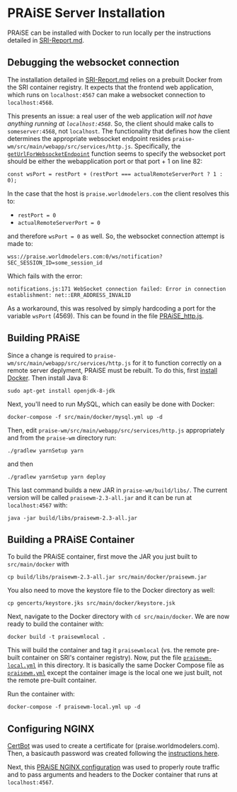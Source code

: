 # PRAiSE Server Installation
PRAiSE can be installed with Docker to run locally per the instructions detailed in [SRI-Report.md](https://github.com/WorldModelers/Integration/blob/master/Reports/SRI-Report.md#praise-wm). 


## Debugging the websocket connection
The installation detailed in [SRI-Report.md](https://github.com/WorldModelers/Integration/blob/master/Reports/SRI-Report.md#praise-wm) relies on a prebuilt Docker from the SRI container registry. It expects that the frontend web application, which runs on `localhost:4567` can make a websocket connection to `localhost:4568`. 

This presents an issue: a real user of the web application _will not have anything running at `localhost:4568`_. So, the client should make calls to `someserver:4568`, not `localhost`. The functionality that defines how the client determines the appropriate websocket endpoint resides `praise-wm/src/main/webapp/src/services/http.js`. Specifically, the [`getUrlForWebsocketEndpoint`](https://gitlab.sri.com/world-modelers/praise-wm/blob/master/src/main/webapp/src/services/http.js#L77-85) function seems to specify the websocket port should be either the webapplication port or that port + 1 on line 82:

```
const wsPort = restPort + (restPort === actualRemoteServerPort ? 1 : 0);
```

In the case that the host is `praise.worldmodelers.com` the client resolves this to:

* `restPort = 0`
* `actualRemoteServerPort = 0`

and therefore `wsPort = 0` as well. So, the websocket connection attempt is made to:

```
wss://praise.worldmodelers.com:0/ws/notification?SEC_SESSION_ID=some_session_id
```

Which fails with the error:

```
notifications.js:171 WebSocket connection failed: Error in connection establishment: net::ERR_ADDRESS_INVALID
```

As a workaround, this was resolved by simply hardcoding a port for the variable `wsPort` (4569). This can be found in the file [PRAiSE_http.js](https://github.com/WorldModelers/Integration/blob/master/Configurations/PRAiSE_http.js).


## Building PRAiSE
Since a change is required to `praise-wm/src/main/webapp/src/services/http.js` for it to function correctly on a remote server deplyment, PRAiSE must be rebuilt. To do this, first [install Docker](https://docs.docker.com/install/linux/docker-ce/ubuntu/). Then install Java 8:

```
sudo apt-get install openjdk-8-jdk
```

Next, you'll need to run MySQL, which can easily be done with Docker:

```
docker-compose -f src/main/docker/mysql.yml up -d
```

Then, edit `praise-wm/src/main/webapp/src/services/http.js` appropriately and from the `praise-wm` directory run:

```
./gradlew yarnSetup yarn
```

and then

```
./gradlew yarnSetup yarn deploy
```

This last command builds a new JAR in `praise-wm/build/libs/`. The current version will be called `praisewm-2.3-all.jar` and it can be run at `localhost:4567` with:

```
java -jar build/libs/praisewm-2.3-all.jar
```

## Building a PRAiSE Container
To build the PRAiSE container, first move the JAR you just built to `src/main/docker` with

```
cp build/libs/praisewm-2.3-all.jar src/main/docker/praisewm.jar
```

You also need to move the keystore file to the Docker directory as well:

```
cp gencerts/keystore.jks src/main/docker/keystore.jsk
```

Next, navigate to the Docker directory with `cd src/main/docker`. We are now ready to build the container with:

```
docker build -t praisewmlocal .
```

This will build the container and tag it `praisewmlocal` (vs. the remote pre-built container on SRI's container registry). Now, put the file [`praisewm-local.yml`](https://github.com/WorldModelers/Integration/blob/master/Configurations/praisewm-local.yml) in this directory. It is basically the same Docker Compose file as [`praisewm.yml`](https://gitlab.sri.com/world-modelers/praise-wm/blob/master/src/main/docker/praisewm.yml) except the container image is the local one we just built, not the remote pre-built container.

Run the container with:

```
docker-compose -f praisewm-local.yml up -d
```

## Configuring NGINX
[CertBot](https://certbot.eff.org/) was used to create a certificate for (praise.worldmodelers.com). Then, a basicauth password was created following the [instructions here](https://docs.nginx.com/nginx/admin-guide/security-controls/configuring-http-basic-authentication/).

Next, this [PRAiSE NGINX configuration](https://github.com/WorldModelers/Integration/blob/master/Configurations/PRAiSE) was used to properly route traffic and to pass arguments and headers to the Docker container that runs at `localhost:4567`.
